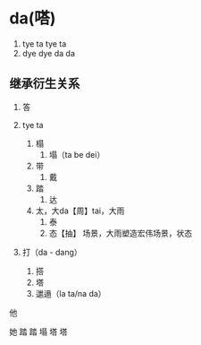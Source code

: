 # da(嗒)

1. tye ta tye ta
2. dye dye da da

## 继承衍生关系

1. 答
2. tye ta

   1. 榻
      1. 塌（ta be dei）
   2. 带
      1. 戴
   3. 踏
      1. 达
   4. 太，大da【周】tai，大雨
      1. 泰
      2. 态【抽】 场景，大雨塑造宏伟场景，状态
3. 打（da - dang）

   1. 搭
   2. 塔
   3. 邋遢（la ta/na da）

他

她
踏
踏
塌
塔
塔